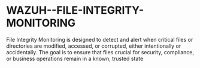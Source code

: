 # WAZUH--FILE-INTEGRITY-MONITORING
File Integrity Monitoring is designed to detect and alert when critical files or directories are modified, accessed, or corrupted, either intentionally or accidentally. The goal is to ensure that files crucial for security, compliance, or business operations remain in a known, trusted state

